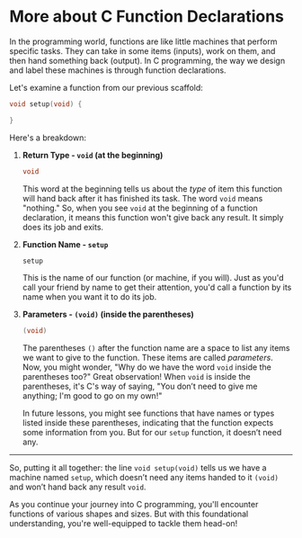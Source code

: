 **More about C Function Declarations**
===

In the programming world, functions are like little machines that perform specific tasks. They can take in some items (inputs), work on them, and then hand something back (output). In C programming, the way we design and label these machines is through function declarations.

Let's examine a function from our previous scaffold:
```c
void setup(void) {

}
```

Here's a breakdown:

1. **Return Type - `void` (at the beginning)**
    ```c
    void
    ```

    This word at the beginning tells us about the *type* of item this function will hand back after it has finished its task. The word `void` means "nothing." So, when you see `void` at the beginning of a function declaration, it means this function won't give back any result. It simply does its job and exits.

2. **Function Name - `setup`**
    ```c
    setup
    ```

    This is the name of our function (or machine, if you will). Just as you'd call your friend by name to get their attention, you'd call a function by its name when you want it to do its job.

3. **Parameters - `(void)` (inside the parentheses)**
    ```c
    (void)
    ```

    The parentheses `()` after the function name are a space to list any items we want to give to the function. These items are called *parameters*. Now, you might wonder, "Why do we have the word `void` inside the parentheses too?" Great observation! When `void` is inside the parentheses, it's C's way of saying, "You don’t need to give me anything; I'm good to go on my own!"

    In future lessons, you might see functions that have names or types listed inside these parentheses, indicating that the function expects some information from you. But for our `setup` function, it doesn’t need any.

---

So, putting it all together: the line `void setup(void)` tells us we have a machine named `setup`, which doesn’t need any items handed to it `(void)` and won’t hand back any result `void`.

As you continue your journey into C programming, you'll encounter functions of various shapes and sizes. But with this foundational understanding, you're well-equipped to tackle them head-on!
